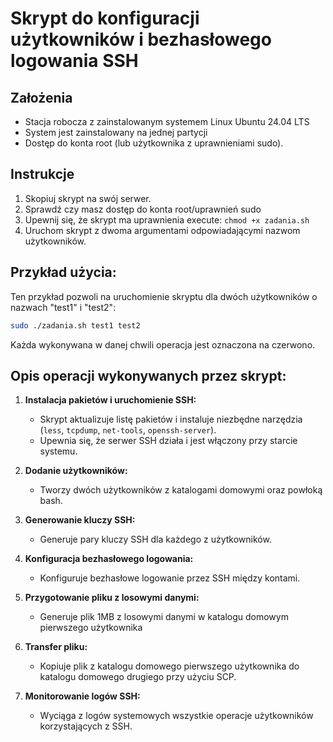 
# Skrypt do konfiguracji użytkowników i bezhasłowego logowania SSH

## Założenia

- Stacja robocza z zainstalowanym systemem Linux Ubuntu 24.04 LTS
- System jest zainstalowany na jednej partycji
- Dostęp do konta root (lub użytkownika z uprawnieniami sudo).

## Instrukcje

1. Skopiuj skrypt na swój serwer.
2. Sprawdź czy masz dostęp do konta root/uprawnień sudo
2. Upewnij się, że skrypt ma uprawnienia execute: `chmod +x zadania.sh`
3. Uruchom skrypt z dwoma argumentami odpowiadającymi nazwom użytkowników.

## Przykład użycia:

Ten przykład pozwoli na uruchomienie skryptu dla dwóch użytkowników o nazwach "test1" i "test2":

```bash
sudo ./zadania.sh test1 test2
```
Każda wykonywana w danej chwili operacja jest oznaczona na czerwono.

## Opis operacji wykonywanych przez skrypt:

1. **Instalacja pakietów i uruchomienie SSH:**
   - Skrypt aktualizuje listę pakietów i instaluje niezbędne narzędzia (`less`, `tcpdump`, `net-tools`, `openssh-server`).
   - Upewnia się, że serwer SSH działa i jest włączony przy starcie systemu.

2. **Dodanie użytkowników:**
   - Tworzy dwóch użytkowników z katalogami domowymi oraz powłoką bash.

3. **Generowanie kluczy SSH:**
   - Generuje pary kluczy SSH dla każdego z użytkowników.

4. **Konfiguracja bezhasłowego logowania:**
   - Konfiguruje bezhasłowe logowanie przez SSH między kontami.

5. **Przygotowanie pliku z losowymi danymi:**
   - Generuje plik 1MB z losowymi danymi w katalogu domowym pierwszego użytkownika

6. **Transfer pliku:**
   - Kopiuje plik z katalogu domowego pierwszego użytkownika do katalogu domowego drugiego przy użyciu SCP.

7. **Monitorowanie logów SSH:**
   - Wyciąga z logów systemowych wszystkie operacje użytkowników korzystających z SSH.


```
